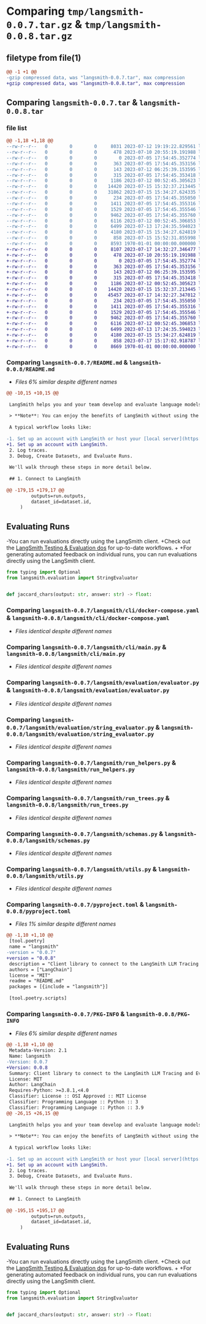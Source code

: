 # Comparing `tmp/langsmith-0.0.7.tar.gz` & `tmp/langsmith-0.0.8.tar.gz`

## filetype from file(1)

```diff
@@ -1 +1 @@
-gzip compressed data, was "langsmith-0.0.7.tar", max compression
+gzip compressed data, was "langsmith-0.0.8.tar", max compression
```

## Comparing `langsmith-0.0.7.tar` & `langsmith-0.0.8.tar`

### file list

```diff
@@ -1,18 +1,18 @@
--rw-r--r--   0        0        0     8031 2023-07-12 19:19:22.829561 langsmith-0.0.7/README.md
--rw-r--r--   0        0        0      478 2023-07-10 20:55:19.191988 langsmith-0.0.7/langsmith/__init__.py
--rw-r--r--   0        0        0        0 2023-07-05 17:54:45.352774 langsmith-0.0.7/langsmith/cli/__init__.py
--rw-r--r--   0        0        0      363 2023-07-05 17:54:45.353156 langsmith-0.0.7/langsmith/cli/conf/nginx.conf
--rw-r--r--   0        0        0      143 2023-07-12 06:25:39.153595 langsmith-0.0.7/langsmith/cli/docker-compose.dev.yaml
--rw-r--r--   0        0        0      315 2023-07-05 17:54:45.353418 langsmith-0.0.7/langsmith/cli/docker-compose.ngrok.yaml
--rw-r--r--   0        0        0     1186 2023-07-12 00:52:45.305623 langsmith-0.0.7/langsmith/cli/docker-compose.yaml
--rw-r--r--   0        0        0    14420 2023-07-15 15:32:37.213445 langsmith-0.0.7/langsmith/cli/main.py
--rw-r--r--   0        0        0    31862 2023-07-15 15:34:27.624335 langsmith-0.0.7/langsmith/client.py
--rw-r--r--   0        0        0      234 2023-07-05 17:54:45.355050 langsmith-0.0.7/langsmith/evaluation/__init__.py
--rw-r--r--   0        0        0     1411 2023-07-05 17:54:45.355316 langsmith-0.0.7/langsmith/evaluation/evaluator.py
--rw-r--r--   0        0        0     1529 2023-07-05 17:54:45.355546 langsmith-0.0.7/langsmith/evaluation/string_evaluator.py
--rw-r--r--   0        0        0     9462 2023-07-05 17:54:45.355760 langsmith-0.0.7/langsmith/run_helpers.py
--rw-r--r--   0        0        0     6116 2023-07-12 00:52:45.306853 langsmith-0.0.7/langsmith/run_trees.py
--rw-r--r--   0        0        0     6499 2023-07-13 17:24:35.594023 langsmith-0.0.7/langsmith/schemas.py
--rw-r--r--   0        0        0     4180 2023-07-15 15:34:27.624819 langsmith-0.0.7/langsmith/utils.py
--rw-r--r--   0        0        0      858 2023-07-15 15:52:31.855998 langsmith-0.0.7/pyproject.toml
--rw-r--r--   0        0        0     8593 1970-01-01 00:00:00.000000 langsmith-0.0.7/PKG-INFO
+-rw-r--r--   0        0        0     8107 2023-07-17 14:32:27.346477 langsmith-0.0.8/README.md
+-rw-r--r--   0        0        0      478 2023-07-10 20:55:19.191988 langsmith-0.0.8/langsmith/__init__.py
+-rw-r--r--   0        0        0        0 2023-07-05 17:54:45.352774 langsmith-0.0.8/langsmith/cli/__init__.py
+-rw-r--r--   0        0        0      363 2023-07-05 17:54:45.353156 langsmith-0.0.8/langsmith/cli/conf/nginx.conf
+-rw-r--r--   0        0        0      143 2023-07-12 06:25:39.153595 langsmith-0.0.8/langsmith/cli/docker-compose.dev.yaml
+-rw-r--r--   0        0        0      315 2023-07-05 17:54:45.353418 langsmith-0.0.8/langsmith/cli/docker-compose.ngrok.yaml
+-rw-r--r--   0        0        0     1186 2023-07-12 00:52:45.305623 langsmith-0.0.8/langsmith/cli/docker-compose.yaml
+-rw-r--r--   0        0        0    14420 2023-07-15 15:32:37.213445 langsmith-0.0.8/langsmith/cli/main.py
+-rw-r--r--   0        0        0    45457 2023-07-17 14:32:27.347012 langsmith-0.0.8/langsmith/client.py
+-rw-r--r--   0        0        0      234 2023-07-05 17:54:45.355050 langsmith-0.0.8/langsmith/evaluation/__init__.py
+-rw-r--r--   0        0        0     1411 2023-07-05 17:54:45.355316 langsmith-0.0.8/langsmith/evaluation/evaluator.py
+-rw-r--r--   0        0        0     1529 2023-07-05 17:54:45.355546 langsmith-0.0.8/langsmith/evaluation/string_evaluator.py
+-rw-r--r--   0        0        0     9462 2023-07-05 17:54:45.355760 langsmith-0.0.8/langsmith/run_helpers.py
+-rw-r--r--   0        0        0     6116 2023-07-12 00:52:45.306853 langsmith-0.0.8/langsmith/run_trees.py
+-rw-r--r--   0        0        0     6499 2023-07-13 17:24:35.594023 langsmith-0.0.8/langsmith/schemas.py
+-rw-r--r--   0        0        0     4180 2023-07-15 15:34:27.624819 langsmith-0.0.8/langsmith/utils.py
+-rw-r--r--   0        0        0      858 2023-07-17 15:17:02.918787 langsmith-0.0.8/pyproject.toml
+-rw-r--r--   0        0        0     8669 1970-01-01 00:00:00.000000 langsmith-0.0.8/PKG-INFO
```

### Comparing `langsmith-0.0.7/README.md` & `langsmith-0.0.8/README.md`

 * *Files 6% similar despite different names*

```diff
@@ -10,15 +10,15 @@
 
 LangSmith helps you and your team develop and evaluate language models and intelligent agents. It is compatible with any LLM Application and provides seamless integration with [LangChain](https://github.com/hwchase17/langchain), a widely recognized open-source framework that simplifies the process for developers to create powerful language model applications.
 
 > **Note**: You can enjoy the benefits of LangSmith without using the LangChain open-source packages! To get started with your own proprietary framework, set up your account and then skip to [Logging Traces Outside LangChain](#logging-traces-outside-langchain).
 
 A typical workflow looks like:
 
-1. Set up an account with LangSmith or host your [local server](https://docs.smith.langchain.com/docs/additional-resources/local_installation).
+1. Set up an account with LangSmith.
 2. Log traces.
 3. Debug, Create Datasets, and Evaluate Runs.
 
 We'll walk through these steps in more detail below.
 
 ## 1. Connect to LangSmith
 
@@ -179,15 +179,17 @@
         outputs=run.outputs,
         dataset_id=dataset.id,
     )
 ```
 
 ## Evaluating Runs
 
-You can run evaluations directly using the LangSmith client.
+Check out the [LangSmith Testing & Evaluation dos](https://docs.smith.langchain.com/docs/evaluation/) for up-to-date workflows.
+
+For generating automated feedback on individual runs, you can run evaluations directly using the LangSmith client.
 
 ```python
 from typing import Optional
 from langsmith.evaluation import StringEvaluator
 
 
 def jaccard_chars(output: str, answer: str) -> float:
```

### Comparing `langsmith-0.0.7/langsmith/cli/docker-compose.yaml` & `langsmith-0.0.8/langsmith/cli/docker-compose.yaml`

 * *Files identical despite different names*

### Comparing `langsmith-0.0.7/langsmith/cli/main.py` & `langsmith-0.0.8/langsmith/cli/main.py`

 * *Files identical despite different names*

### Comparing `langsmith-0.0.7/langsmith/evaluation/evaluator.py` & `langsmith-0.0.8/langsmith/evaluation/evaluator.py`

 * *Files identical despite different names*

### Comparing `langsmith-0.0.7/langsmith/evaluation/string_evaluator.py` & `langsmith-0.0.8/langsmith/evaluation/string_evaluator.py`

 * *Files identical despite different names*

### Comparing `langsmith-0.0.7/langsmith/run_helpers.py` & `langsmith-0.0.8/langsmith/run_helpers.py`

 * *Files identical despite different names*

### Comparing `langsmith-0.0.7/langsmith/run_trees.py` & `langsmith-0.0.8/langsmith/run_trees.py`

 * *Files identical despite different names*

### Comparing `langsmith-0.0.7/langsmith/schemas.py` & `langsmith-0.0.8/langsmith/schemas.py`

 * *Files identical despite different names*

### Comparing `langsmith-0.0.7/langsmith/utils.py` & `langsmith-0.0.8/langsmith/utils.py`

 * *Files identical despite different names*

### Comparing `langsmith-0.0.7/pyproject.toml` & `langsmith-0.0.8/pyproject.toml`

 * *Files 1% similar despite different names*

```diff
@@ -1,10 +1,10 @@
 [tool.poetry]
 name = "langsmith"
-version = "0.0.7"
+version = "0.0.8"
 description = "Client library to connect to the LangSmith LLM Tracing and Evaluation Platform."
 authors = ["LangChain"]
 license = "MIT"
 readme = "README.md"
 packages = [{include = "langsmith"}]
 
 [tool.poetry.scripts]
```

### Comparing `langsmith-0.0.7/PKG-INFO` & `langsmith-0.0.8/PKG-INFO`

 * *Files 6% similar despite different names*

```diff
@@ -1,10 +1,10 @@
 Metadata-Version: 2.1
 Name: langsmith
-Version: 0.0.7
+Version: 0.0.8
 Summary: Client library to connect to the LangSmith LLM Tracing and Evaluation Platform.
 License: MIT
 Author: LangChain
 Requires-Python: >=3.8.1,<4.0
 Classifier: License :: OSI Approved :: MIT License
 Classifier: Programming Language :: Python :: 3
 Classifier: Programming Language :: Python :: 3.9
@@ -26,15 +26,15 @@
 
 LangSmith helps you and your team develop and evaluate language models and intelligent agents. It is compatible with any LLM Application and provides seamless integration with [LangChain](https://github.com/hwchase17/langchain), a widely recognized open-source framework that simplifies the process for developers to create powerful language model applications.
 
 > **Note**: You can enjoy the benefits of LangSmith without using the LangChain open-source packages! To get started with your own proprietary framework, set up your account and then skip to [Logging Traces Outside LangChain](#logging-traces-outside-langchain).
 
 A typical workflow looks like:
 
-1. Set up an account with LangSmith or host your [local server](https://docs.smith.langchain.com/docs/additional-resources/local_installation).
+1. Set up an account with LangSmith.
 2. Log traces.
 3. Debug, Create Datasets, and Evaluate Runs.
 
 We'll walk through these steps in more detail below.
 
 ## 1. Connect to LangSmith
 
@@ -195,15 +195,17 @@
         outputs=run.outputs,
         dataset_id=dataset.id,
     )
 ```
 
 ## Evaluating Runs
 
-You can run evaluations directly using the LangSmith client.
+Check out the [LangSmith Testing & Evaluation dos](https://docs.smith.langchain.com/docs/evaluation/) for up-to-date workflows.
+
+For generating automated feedback on individual runs, you can run evaluations directly using the LangSmith client.
 
 ```python
 from typing import Optional
 from langsmith.evaluation import StringEvaluator
 
 
 def jaccard_chars(output: str, answer: str) -> float:
```

